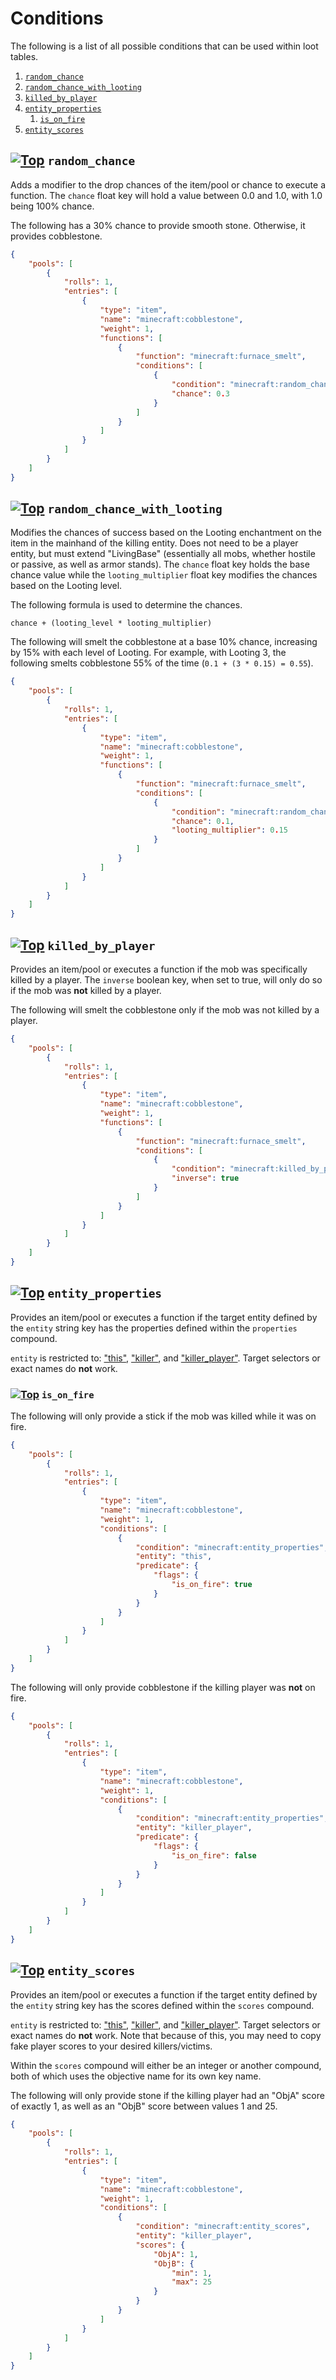 # Conditions

<a name="table-of-contents"/>

The following is a list of all possible conditions that can be used within loot tables.

1. [`random_chance`](#random_chance)
2. [`random_chance_with_looting`](#random_chance_with_looting)
3. [`killed_by_player`](#killed_by_player)
4. [`entity_properties`](#entity_properties)
    1. [`is_on_fire`](#entity_properties-is_on_fire)
5. [`entity_scores`](#entity_scores)

## [![Top](http://www.skylinerw.com/images/json/icons/top.png)](#table-of-contents) <a name="random_chance">`random_chance`</a>

Adds a modifier to the drop chances of the item/pool or chance to execute a function. The `chance` float key will hold a value between 0.0 and 1.0, with 1.0 being 100% chance.

The following has a 30% chance to provide smooth stone. Otherwise, it provides cobblestone.

```json
{
    "pools": [
        {
            "rolls": 1,
            "entries": [
                {
                    "type": "item",
                    "name": "minecraft:cobblestone",
                    "weight": 1,
                    "functions": [
                        {
                            "function": "minecraft:furnace_smelt",
                            "conditions": [
                                {
                                    "condition": "minecraft:random_chance",
                                    "chance": 0.3
                                }
                            ]
                        }
                    ]
                }
            ]
        }
    ]
}
```

## [![Top](http://www.skylinerw.com/images/json/icons/top.png)](#table-of-contents) <a name="random_chance_with_looting">`random_chance_with_looting`</a>

Modifies the chances of success based on the Looting enchantment on the item in the mainhand of the killing entity. Does not need to be a player entity, but must extend "LivingBase" (essentially all mobs, whether hostile or passive, as well as armor stands). The `chance` float key holds the base chance value while the `looting_multiplier` float key modifies the chances based on the Looting level.

The following formula is used to determine the chances.

```
chance + (looting_level * looting_multiplier)
```

The following will smelt the cobblestone at a base 10% chance, increasing by 15% with each level of Looting. For example, with Looting 3, the following smelts cobblestone 55% of the time (`0.1 + (3 * 0.15) = 0.55`).

```json
{
    "pools": [
        {
            "rolls": 1,
            "entries": [
                {
                    "type": "item",
                    "name": "minecraft:cobblestone",
                    "weight": 1,
                    "functions": [
                        {
                            "function": "minecraft:furnace_smelt",
                            "conditions": [
                                {
                                    "condition": "minecraft:random_chance_with_looting",
                                    "chance": 0.1,
                                    "looting_multiplier": 0.15
                                }
                            ]
                        }
                    ]
                }
            ]
        }
    ]
}
```

## [![Top](http://www.skylinerw.com/images/json/icons/top.png)](#table-of-contents) <a name="killed_by_player">`killed_by_player`</a>

Provides an item/pool or executes a function if the mob was specifically killed by a player. The `inverse` boolean key, when set to true, will only do so if the mob was **not** killed by a player.

The following will smelt the cobblestone only if the mob was not killed by a player.

```json
{
    "pools": [
        {
            "rolls": 1,
            "entries": [
                {
                    "type": "item",
                    "name": "minecraft:cobblestone",
                    "weight": 1,
                    "functions": [
                        {
                            "function": "minecraft:furnace_smelt",
                            "conditions": [
                                {
                                    "condition": "minecraft:killed_by_player",
                                    "inverse": true
                                }
                            ]
                        }
                    ]
                }
            ]
        }
    ]
}
```

## [![Top](http://www.skylinerw.com/images/json/icons/top.png)](#table-of-contents) <a name="entity_properties">`entity_properties`</a>

Provides an item/pool or executes a function if the target entity defined by the `entity` string key has the properties defined within the `properties` compound.

`entity` is restricted to: ["this"](https://github.com/skylinerw/guides/blob/master/java/loot%20tables.md#construct-this), ["killer"](https://github.com/skylinerw/guides/blob/master/java/loot%20tables.md#construct-damage), and ["killer_player"](https://github.com/skylinerw/guides/blob/master/java/loot%20tables.md#construct-player). Target selectors or exact names do **not** work.

### [![Top](http://www.skylinerw.com/images/json/icons/top.png)](#table-of-contents) <a name="entity_properties-is_on_fire">`is_on_fire`</a>

The following will only provide a stick if the mob was killed while it was on fire.

```json
{
    "pools": [
        {
            "rolls": 1,
            "entries": [
                {
                    "type": "item",
                    "name": "minecraft:cobblestone",
                    "weight": 1,
                    "conditions": [
                        {
                            "condition": "minecraft:entity_properties",
                            "entity": "this",
                            "predicate": {
                                "flags": {
                                    "is_on_fire": true
                                }
                            }
                        }
                    ]
                }
            ]
        }
    ]
}
```

The following will only provide cobblestone if the killing player was **not** on fire.

```json
{
    "pools": [
        {
            "rolls": 1,
            "entries": [
                {
                    "type": "item",
                    "name": "minecraft:cobblestone",
                    "weight": 1,
                    "conditions": [
                        {
                            "condition": "minecraft:entity_properties",
                            "entity": "killer_player",
                            "predicate": {
                                "flags": {
                                    "is_on_fire": false
                                }
                            }
                        }
                    ]
                }
            ]
        }
    ]
}
```

## [![Top](http://www.skylinerw.com/images/json/icons/top.png)](#table-of-contents) <a name="entity_scores">`entity_scores`</a>

Provides an item/pool or executes a function if the target entity defined by the `entity` string key has the scores defined within the `scores` compound.

`entity` is restricted to: ["this"](https://github.com/skylinerw/guides/blob/master/java/loot%20tables.md#construct-this), ["killer"](https://github.com/skylinerw/guides/blob/master/java/loot%20tables.md#construct-damage), and ["killer_player"](https://github.com/skylinerw/guides/blob/master/java/loot%20tables.md#construct-player). Target selectors or exact names do **not** work. Note that because of this, you may need to copy fake player scores to your desired killers/victims.

Within the `scores` compound will either be an integer or another compound, both of which uses the objective name for its own key name.

The following will only provide stone if the killing player had an "ObjA" score of exactly 1, as well as an "ObjB" score between values 1 and 25.

```json
{
    "pools": [
        {
            "rolls": 1,
            "entries": [
                {
                    "type": "item",
                    "name": "minecraft:cobblestone",
                    "weight": 1,
                    "conditions": [
                        {
                            "condition": "minecraft:entity_scores",
                            "entity": "killer_player",
                            "scores": {
                                "ObjA": 1,
                                "ObjB": {
                                    "min": 1,
                                    "max": 25
                                }
                            }
                        }
                    ]
                }
            ]
        }
    ]
}
```
